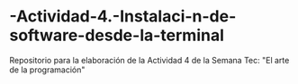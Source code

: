 # -Actividad-4.-Instalaci-n-de-software-desde-la-terminal
Repositorio para la elaboración de la Actividad 4 de la Semana Tec: "El arte de la programación"
